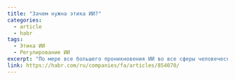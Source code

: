 ```yaml
---
title: "Зачем нужна этика ИИ?"
categories:
  - article
  - habr
tags:
  - Этика ИИ
  - Регулирование ИИ
excerpt: "По мере все большего проникновения ИИ во все сферы человеческой жизни, все чаще слышны дискуссии о этических принципах и необходимости регулирования искусственного интеллекта. Таки ли это необходимо и зачем вообще сейчас говорить об этике ИИ?"
link: https://habr.com/ru/companies/fa/articles/854070/
---
```

